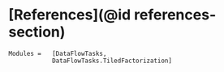 # [References](@id references-section)

```@autodocs
Modules =   [DataFlowTasks,
            DataFlowTasks.TiledFactorization]
```
